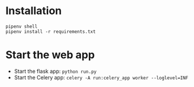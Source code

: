# Installation
```
pipenv shell
pipenv install -r requirements.txt
```

# Start the web app
* Start the flask app: `python run.py`
* Start the Celery app: `celery -A run:celery_app worker --loglevel=INF`
